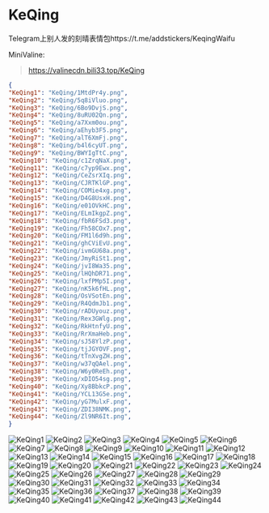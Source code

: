 # KeQing

Telegram上别人发的刻晴表情包https://t.me/addstickers/KeqingWaifu

MiniValine:
> https://valinecdn.bili33.top/KeQing
```json
{
"KeQing1": "KeQing/1MtdPr4y.png",
"KeQing2": "KeQing/5q8iVluo.png",
"KeQing3": "KeQing/6Bo9DvjS.png",
"KeQing4": "KeQing/8uRU02Qn.png",
"KeQing5": "KeQing/a7Xxm0ou.png",
"KeQing6": "KeQing/aEhyb3F5.png",
"KeQing7": "KeQing/alT6XmFj.png",
"KeQing8": "KeQing/b4l6cyUT.png",
"KeQing9": "KeQing/BWYIgTtC.png",
"KeQing10": "KeQing/c1ZrqNaX.png",
"KeQing11": "KeQing/c7yp9Ewx.png",
"KeQing12": "KeQing/CeZsrXIq.png",
"KeQing13": "KeQing/CJRTKlGP.png",
"KeQing14": "KeQing/COMie4xg.png",
"KeQing15": "KeQing/D4G8UsxH.png",
"KeQing16": "KeQing/e01OVkHC.png",
"KeQing17": "KeQing/ELmIkgpZ.png",
"KeQing18": "KeQing/fbR6FSd3.png",
"KeQing19": "KeQing/Fh58COx7.png",
"KeQing20": "KeQing/FM1l6d9h.png",
"KeQing21": "KeQing/ghCViEvU.png",
"KeQing22": "KeQing/ivmGU68a.png",
"KeQing23": "KeQing/JmyRiSt1.png",
"KeQing24": "KeQing/jvI8Wa35.png",
"KeQing25": "KeQing/lHQhDR71.png",
"KeQing26": "KeQing/lxfPMp5I.png",
"KeQing27": "KeQing/nK5k6fHL.png",
"KeQing28": "KeQing/OsVSotEn.png",
"KeQing29": "KeQing/R4QdmJb1.png",
"KeQing30": "KeQing/rADUyouz.png",
"KeQing31": "KeQing/Rex3GWlg.png",
"KeQing32": "KeQing/RkHtnfyU.png",
"KeQing33": "KeQing/RrXmaHeb.png",
"KeQing34": "KeQing/sJ58YlzP.png",
"KeQing35": "KeQing/tjJGYOVF.png",
"KeQing36": "KeQing/tTnXvgZH.png",
"KeQing37": "KeQing/w37qQAel.png",
"KeQing38": "KeQing/W6y0ReEh.png",
"KeQing39": "KeQing/xDIO54sg.png",
"KeQing40": "KeQing/Xy8BbkcP.png",
"KeQing41": "KeQing/YCL13G5e.png",
"KeQing42": "KeQing/yG7MulxF.png",
"KeQing43": "KeQing/ZDI38NMK.png",
"KeQing44": "KeQing/Zl9NR6It.png",
}
```
![KeQing1](https://valinecdn.bili33.top/KeQing/1MtdPr4y.png)
![KeQing2](https://valinecdn.bili33.top/KeQing/5q8iVluo.png)
![KeQing3](https://valinecdn.bili33.top/KeQing/6Bo9DvjS.png)
![KeQing4](https://valinecdn.bili33.top/KeQing/8uRU02Qn.png)
![KeQing5](https://valinecdn.bili33.top/KeQing/a7Xxm0ou.png)
![KeQing6](https://valinecdn.bili33.top/KeQing/aEhyb3F5.png)
![KeQing7](https://valinecdn.bili33.top/KeQing/alT6XmFj.png)
![KeQing8](https://valinecdn.bili33.top/KeQing/b4l6cyUT.png)
![KeQing9](https://valinecdn.bili33.top/KeQing/BWYIgTtC.png)
![KeQing10](https://valinecdn.bili33.top/KeQing/c1ZrqNaX.png)
![KeQing11](https://valinecdn.bili33.top/KeQing/c7yp9Ewx.png)
![KeQing12](https://valinecdn.bili33.top/KeQing/CeZsrXIq.png)
![KeQing13](https://valinecdn.bili33.top/KeQing/CJRTKlGP.png)
![KeQing14](https://valinecdn.bili33.top/KeQing/COMie4xg.png)
![KeQing15](https://valinecdn.bili33.top/KeQing/D4G8UsxH.png)
![KeQing16](https://valinecdn.bili33.top/KeQing/e01OVkHC.png)
![KeQing17](https://valinecdn.bili33.top/KeQing/ELmIkgpZ.png)
![KeQing18](https://valinecdn.bili33.top/KeQing/fbR6FSd3.png)
![KeQing19](https://valinecdn.bili33.top/KeQing/Fh58COx7.png)
![KeQing20](https://valinecdn.bili33.top/KeQing/FM1l6d9h.png)
![KeQing21](https://valinecdn.bili33.top/KeQing/ghCViEvU.png)
![KeQing22](https://valinecdn.bili33.top/KeQing/ivmGU68a.png)
![KeQing23](https://valinecdn.bili33.top/KeQing/JmyRiSt1.png)
![KeQing24](https://valinecdn.bili33.top/KeQing/jvI8Wa35.png)
![KeQing25](https://valinecdn.bili33.top/KeQing/lHQhDR71.png)
![KeQing26](https://valinecdn.bili33.top/KeQing/lxfPMp5I.png)
![KeQing27](https://valinecdn.bili33.top/KeQing/nK5k6fHL.png)
![KeQing28](https://valinecdn.bili33.top/KeQing/OsVSotEn.png)
![KeQing29](https://valinecdn.bili33.top/KeQing/R4QdmJb1.png)
![KeQing30](https://valinecdn.bili33.top/KeQing/rADUyouz.png)
![KeQing31](https://valinecdn.bili33.top/KeQing/Rex3GWlg.png)
![KeQing32](https://valinecdn.bili33.top/KeQing/RkHtnfyU.png)
![KeQing33](https://valinecdn.bili33.top/KeQing/RrXmaHeb.png)
![KeQing34](https://valinecdn.bili33.top/KeQing/sJ58YlzP.png)
![KeQing35](https://valinecdn.bili33.top/KeQing/tjJGYOVF.png)
![KeQing36](https://valinecdn.bili33.top/KeQing/tTnXvgZH.png)
![KeQing37](https://valinecdn.bili33.top/KeQing/w37qQAel.png)
![KeQing38](https://valinecdn.bili33.top/KeQing/W6y0ReEh.png)
![KeQing39](https://valinecdn.bili33.top/KeQing/xDIO54sg.png)
![KeQing40](https://valinecdn.bili33.top/KeQing/Xy8BbkcP.png)
![KeQing41](https://valinecdn.bili33.top/KeQing/YCL13G5e.png)
![KeQing42](https://valinecdn.bili33.top/KeQing/yG7MulxF.png)
![KeQing43](https://valinecdn.bili33.top/KeQing/ZDI38NMK.png)
![KeQing44](https://valinecdn.bili33.top/KeQing/Zl9NR6It.png)